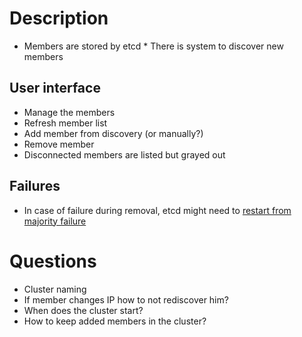 # Description
* Members are stored by etcd
* There is system to discover new members

## User interface
* Manage the members
* Refresh member list
* Add member from discovery (or manually?)
* Remove member
* Disconnected members are listed but grayed out

## Failures
* In case of failure during removal, etcd might need to [restart from majority failure](https://etcd.io/docs/v3.4.0/op-guide/runtime-configuration/#restart-cluster-from-majority-failure)

# Questions
* Cluster naming
* If member changes IP how to not rediscover him?
* When does the cluster start?
* How to keep added members in the cluster?
